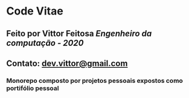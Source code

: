 # **Code Vitae**

## Feito por **Vittor Feitosa** *Engenheiro da computação - 2020*

## Contato: dev.vittor@gmail.com

### Monorepo composto por projetos pessoais expostos como portifólio pessoal
